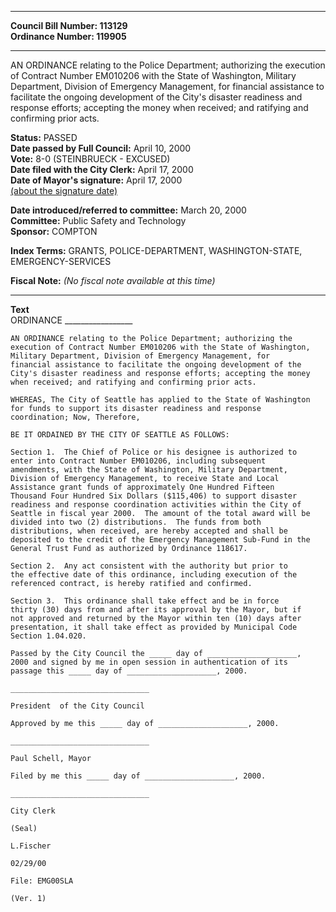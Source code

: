 * * * * *  
  
**Council Bill Number: [](#h0)[](#h2)113129**   
**Ordinance Number: 119905**  
  
* * * * *  
  
AN ORDINANCE relating to the Police Department; authorizing the execution of Contract Number EM010206 with the State of Washington, Military Department, Division of Emergency Management, for financial assistance to facilitate the ongoing development of the City's disaster readiness and response efforts; accepting the money when received; and ratifying and confirming prior acts.  
  
**Status:** PASSED   
**Date passed by Full Council:** April 10, 2000   
**Vote:** 8-0 (STEINBRUECK - EXCUSED)   
**Date filed with the City Clerk:** April 17, 2000   
**Date of Mayor's signature:** April 17, 2000   
[(about the signature date)](/~public/approvaldate.htm)   
  
  
**Date introduced/referred to committee:** March 20, 2000   
**Committee:** Public Safety and Technology   
**Sponsor:** COMPTON   
  
**Index Terms:** GRANTS, POLICE-DEPARTMENT, WASHINGTON-STATE, EMERGENCY-SERVICES  
  
**Fiscal Note:** *(No fiscal note available at this time)*  
  
* * * * *  
  
**Text**  
    ORDINANCE _________________  
  
    AN ORDINANCE relating to the Police Department; authorizing the  
    execution of Contract Number EM010206 with the State of Washington,  
    Military Department, Division of Emergency Management, for  
    financial assistance to facilitate the ongoing development of the  
    City's disaster readiness and response efforts; accepting the money  
    when received; and ratifying and confirming prior acts.  
  
    WHEREAS, The City of Seattle has applied to the State of Washington  
    for funds to support its disaster readiness and response  
    coordination; Now, Therefore,  
  
    BE IT ORDAINED BY THE CITY OF SEATTLE AS FOLLOWS:  
  
    Section 1.  The Chief of Police or his designee is authorized to  
    enter into Contract Number EM010206, including subsequent  
    amendments, with the State of Washington, Military Department,  
    Division of Emergency Management, to receive State and Local  
    Assistance grant funds of approximately One Hundred Fifteen  
    Thousand Four Hundred Six Dollars ($115,406) to support disaster  
    readiness and response coordination activities within the City of  
    Seattle in fiscal year 2000.  The amount of the total award will be  
    divided into two (2) distributions.  The funds from both  
    distributions, when received, are hereby accepted and shall be  
    deposited to the credit of the Emergency Management Sub-Fund in the  
    General Trust Fund as authorized by Ordinance 118617.  
  
    Section 2.  Any act consistent with the authority but prior to  
    the effective date of this ordinance, including execution of the  
    referenced contract, is hereby ratified and confirmed.  
  
    Section 3.  This ordinance shall take effect and be in force  
    thirty (30) days from and after its approval by the Mayor, but if  
    not approved and returned by the Mayor within ten (10) days after  
    presentation, it shall take effect as provided by Municipal Code  
    Section 1.04.020.  
  
    Passed by the City Council the _____ day of ____________________,  
    2000 and signed by me in open session in authentication of its  
    passage this _____ day of ____________________, 2000.  
  
    _______________________________  
  
    President  of the City Council  
  
    Approved by me this _____ day of ____________________, 2000.  
  
    _______________________________  
  
    Paul Schell, Mayor  
  
    Filed by me this _____ day of ____________________, 2000.  
  
    _______________________________  
  
    City Clerk  
  
    (Seal)  
  
    L.Fischer  
  
    02/29/00  
  
    File: EMG00SLA  
  
    (Ver. 1)  
